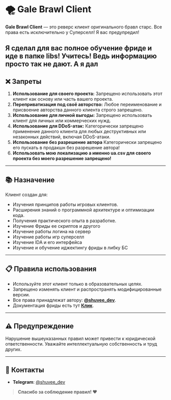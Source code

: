 # 🌪️ Gale Brawl Client

**Gale Brawl Client** — это реверс клиент оригинального бравл старс. Все права есть исключительно у Суперселл! Я вас предупредил!

**Я сделал для вас полное обучение фриде и иде в папке libs! Учитесь! Ведь информацию просто так не дают. А я дал**
---

## ❌ **Запреты**
1. **Использование для своего проекта:** Запрещено использовать этот клиент как основу или часть вашего проекта.  
2. **Переприватизация под своё авторство:** Любое переименование и присвоение авторства данного клиента строго запрещено.  
3. **Использование для личной выгоды:** Запрещено использовать клиент для личных или коммерческих нужд.  
4. **Использование для DDoS-атак:** Категорически запрещено применение данного клиента для любых деструктивных или незаконных действий, включая DDoS-атаки.
5. **Использование без разрешение автора** Категорически запрещено его пускать в продакшн без разрешение автора!
6. **Использовать мою локализацию а именно ua.csv для своего проекта без моего разрешение запрещено!**
---

## 📚 **Назначение**
Клиент создан для:
- Изучения принципов работы игровых клиентов.
- Расширения знаний о программной архитектуре и оптимизации кода.
- Получения практического опыта в разработке.
- Изучение Фриды ее скриптов и другого
- Изучение работы логина на сервер
- Изучение работы игр суперселл
- Изучение IDA и его интерфейса
- Изучение и обучение иджектингу фриды в либку БС

---

## 📋 **Правила использования**
- Используйте этот клиент только в образовательных целях.
- Запрещено изменять клиент и распространять модифицированные версии.
- Все права принадлежат автору: **[@shuvee_dev](https://github.com/shuvee_dev)**.
- Документация фриды есть тут **[Клик](https://frida.re/docs/home/)**.

---

## ⚠️ **Предупреждение**
Нарушение вышеуказанных правил может привести к юридической ответственности. Уважайте интеллектуальную собственность и труд других.

---

## 📩 **Контакты**
- **Telegram**: [@shuvee_dev](https://t.me/shuvee_dev)

> **Спасибо за соблюдение правил! ❤️**
